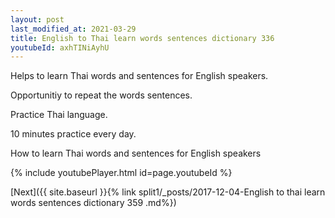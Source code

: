 ```yaml
---
layout: post
last_modified_at: 2021-03-29
title: English to Thai learn words sentences dictionary 336 
youtubeId: axhTINiAyhU
---
```

 
 
Helps to learn Thai words and sentences for English speakers.

Opportunitiy to repeat the words sentences. 

Practice Thai language. 
 
10 minutes practice every day. 
 
How to learn Thai words and sentences for English speakers 
 
{% include youtubePlayer.html id=page.youtubeId %}
 
 
[Next]({{ site.baseurl }}{% link  split1/_posts/2017-12-04-English to thai learn words sentences dictionary 359 .md%})
 

